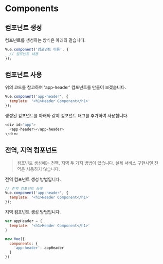 # Components

## 컴포넌트 생성
컴포넌트를 생성하는 방식은 아래와 같습니다.
```js
Vue.component('컴포넌트 이름', {
  // 컴포넌트 내용
});
```

## 컴포넌트 사용
위의 코드를 참고하여 'app-header' 컴포넌트를 만들어 보겠습니다.
```js
Vue.component('app-header', {
  template: '<h1>Header Component</h1>'
});
```

생성된 컴포넌트를 아래와 같이 컴포넌트 태그를 추가하여 사용합니다.
```js
<div id="app">
  <app-header></app-header>
</div>
```

## 전역, 지역 컴포넌트
> 컴포넌트 생성에는 전역, 지역 두 가지 방법이 있습니다.
> 실제 서비스 구현시엔 전역은 사용하지 않습니다.

전역 컴포넌트 생성 방법입니다.
```js
// 전역 컴포넌트 등록
Vue.component('app-header', {
  template: '<h1>Header Component</h1>'
});
```

지역 컴포넌트 생성 방법입니다.
```js
var appHeader = {
  template: '<h1>Header Component</h1>'
}

new Vue({
  components: {
    'app-header': appHeader
  }
})
```